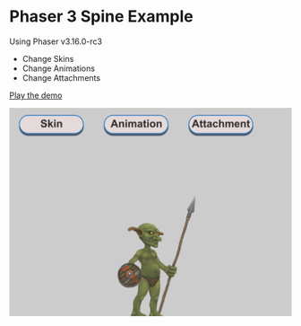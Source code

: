 # Phaser 3 Spine Example

Using Phaser v3.16.0-rc3

- Change Skins
- Change Animations
- Change Attachments

[Play the demo](https://s3.eu-central-1.amazonaws.com/phaser3-typescript/spine-example/index.html)

![screenshot](screenshots/screenshot.png)
